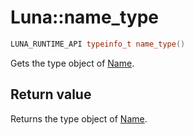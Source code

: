 # Luna::name_type

```c++
LUNA_RUNTIME_API typeinfo_t name_type()
```

Gets the type object of [Name](class_luna_1_1_name.md). 



## Return value
Returns the type object of [Name](class_luna_1_1_name.md). 

